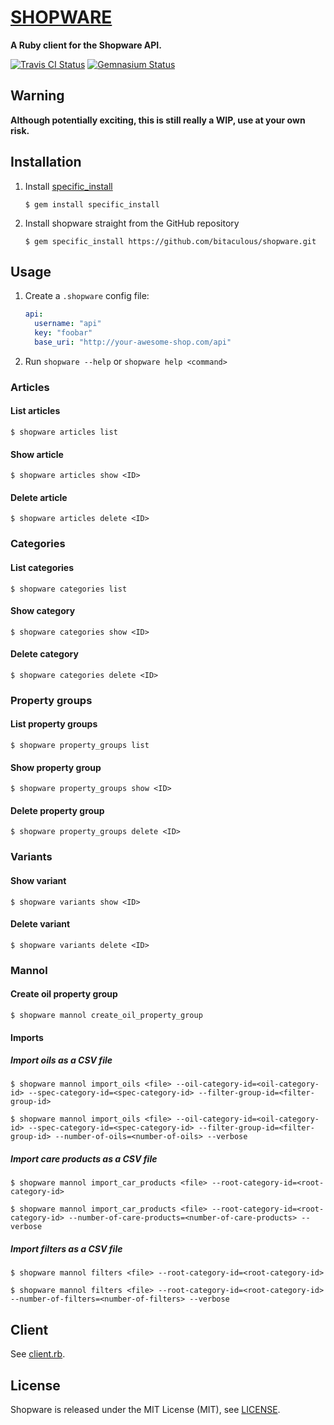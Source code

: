 [SHOPWARE](http://bitaculous.github.io/shopware "shopware")
===========================================================

**A Ruby client for the Shopware API.**

[![Travis CI Status](https://travis-ci.org/bitaculous/shopware.svg)](http://travis-ci.org/bitaculous/shopware)
[![Gemnasium Status](https://gemnasium.com/bitaculous/shopware.svg)](https://gemnasium.com/bitaculous/shopware)

Warning
-------

**Although potentially exciting, this is still really a WIP, use at your own risk.**

Installation
------------

1. Install [specific_install](https://github.com/rdp/specific_install "Rubygems plugin to allow you to install an 'edge' gem straight from its GitHub repository")

    ```
    $ gem install specific_install
    ```

2. Install shopware straight from the GitHub repository

    ```
    $ gem specific_install https://github.com/bitaculous/shopware.git
    ```

Usage
-----

1. Create a `.shopware` config file:

    ```yml
    api:
      username: "api"
      key: "foobar"
      base_uri: "http://your-awesome-shop.com/api"
    ```

2. Run `shopware --help` or `shopware help <command>`

### Articles

#### List articles

```
$ shopware articles list
```

#### Show article

```
$ shopware articles show <ID>
```

#### Delete article

```
$ shopware articles delete <ID>
```

### Categories

#### List categories

```
$ shopware categories list
```

#### Show category

```
$ shopware categories show <ID>
```

#### Delete category

```
$ shopware categories delete <ID>
```

### Property groups

#### List property groups

```
$ shopware property_groups list
```

#### Show property group

```
$ shopware property_groups show <ID>
```

#### Delete property group

```
$ shopware property_groups delete <ID>
```

### Variants

#### Show variant

```
$ shopware variants show <ID>
```

#### Delete variant

```
$ shopware variants delete <ID>
```

### Mannol

#### Create oil property group

```
$ shopware mannol create_oil_property_group
```

#### Imports

##### Import oils as a CSV file

```
$ shopware mannol import_oils <file> --oil-category-id=<oil-category-id> --spec-category-id=<spec-category-id> --filter-group-id=<filter-group-id>

$ shopware mannol import_oils <file> --oil-category-id=<oil-category-id> --spec-category-id=<spec-category-id> --filter-group-id=<filter-group-id> --number-of-oils=<number-of-oils> --verbose
```

##### Import care products as a CSV file

```
$ shopware mannol import_car_products <file> --root-category-id=<root-category-id>

$ shopware mannol import_car_products <file> --root-category-id=<root-category-id> --number-of-care-products=<number-of-care-products> --verbose
```

##### Import filters as a CSV file

```
$ shopware mannol filters <file> --root-category-id=<root-category-id>

$ shopware mannol filters <file> --root-category-id=<root-category-id> --number-of-filters=<number-of-filters> --verbose
```

Client
------

See [client.rb](https://github.com/bitaculous/shopware/blob/lib/shopware/api/client.rb "client.rub").

License
-------

Shopware is released under the MIT License (MIT), see [LICENSE](https://raw.githubusercontent.com/bitaculous/shopware/master/LICENSE "License").